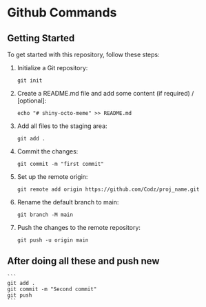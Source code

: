 # Github Commands

## Getting Started

To get started with this repository, follow these steps:

1. Initialize a Git repository:

    ```
    git init
    ```

2. Create a README.md file and add some content (if required) / [optional]:

    ```
    echo "# shiny-octo-meme" >> README.md
    ```

3. Add all files to the staging area:

    ```
    git add .
    ```

4. Commit the changes:

    ```
    git commit -m "first commit"
    ```

5. Set up the remote origin:

    ```
    git remote add origin https://github.com/Codz/proj_name.git
    ```

6. Rename the default branch to main:

    ```
    git branch -M main
    ```

7. Push the changes to the remote repository:

    ```
    git push -u origin main
    ```

## After doing all these and push new
    
    ```
    git add .
    git commit -m "Second commit"
    git push
    ```


